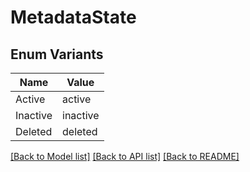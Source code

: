 # MetadataState

## Enum Variants

| Name | Value |
|---- | -----|
| Active | active |
| Inactive | inactive |
| Deleted | deleted |


[[Back to Model list]](../README.md#documentation-for-models) [[Back to API list]](../README.md#documentation-for-api-endpoints) [[Back to README]](../README.md)


